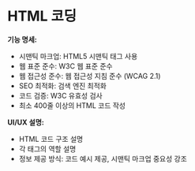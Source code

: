 # HTML 코딩

<p><b>기능 명세:</b></p><ul><li>시맨틱 마크업: HTML5 시맨틱 태그 사용</li><li>웹 표준 준수: W3C 웹 표준 준수</li><li>웹 접근성 준수: 웹 접근성 지침 준수 (WCAG 2.1)</li><li>SEO 최적화: 검색 엔진 최적화</li><li>코드 검증: W3C 유효성 검사</li><li>최소 400줄 이상의 HTML 코드 작성</li></ul><p><b>UI/UX 설명:</b></p><ul><li>HTML 코드 구조 설명</li><li>각 태그의 역할 설명</li><li>정보 제공 방식: 코드 예시 제공, 시맨틱 마크업 중요성 강조</li></ul>